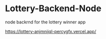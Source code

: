 # Lottery-Backend-Node
node backrnd for the lottery winner app

https://lottery-anjmnijql-percygfx.vercel.app/
